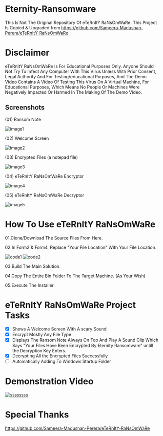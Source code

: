 # Eternity-Ransomware

This Is Not The Original Repository Of eTeRnItY RaNsOmWaRe. This Project Is Copied & Upgraded from https://github.com/Sameera-Madushan-Perera/eTeRnItY-RaNsOmWaRe

# Disclaimer

eTeRnItY RaNsOmWaRe Is For Educational Purposes Only. Anyone Should Not Try To Infect Any Computer With This Virus Unless With Prior Consent, Legal Authority And For Testing/educational Purposes, And The Demo Video Contains A Video Of Testing This Virus On A Virtual Machine, For Educational Purposes, Which Means No People Or Machines Were Negatively Impacted Or Harmed In The Making Of The Demo Video.

## Screenshots
(01) Ransom Note

![image1](https://user-images.githubusercontent.com/29840113/33478655-103d7b80-d6b0-11e7-921b-b27c6d9e84ce.jpg)

(02) Welcome Screen

![image2](https://user-images.githubusercontent.com/29840113/33478768-7258259a-d6b0-11e7-9a67-ee745fb5bc40.jpg)

(03) Encrypted Files (a notepad file)

![image3](https://user-images.githubusercontent.com/29840113/33478802-985b9484-d6b0-11e7-82a5-a25d66d3f093.jpg)

(04) eTeRnItY RaNsOmWaRe Encryptor

![image4](https://user-images.githubusercontent.com/29840113/33478848-b9c4c3d4-d6b0-11e7-9101-2eb5a508980b.jpg)

(05) eTeRnItY RaNsOmWaRe Decryptor

![image5](https://user-images.githubusercontent.com/29840113/33478901-e4722c52-d6b0-11e7-9eee-5701beb3449d.jpg)

# How To Use eTeRnItY RaNsOmWaRe 

01.Clone/Download The Source Files From Here.

02.In Form2 & Form4, Replace "Your File Location" With Your File Location.

![code1](https://user-images.githubusercontent.com/29840113/33479815-7e2e4012-d6b4-11e7-9bef-3f5ae2e7c717.jpg)
![code2](https://user-images.githubusercontent.com/29840113/33479817-7eb783e0-d6b4-11e7-9ee5-292a00ea3280.jpg)

03.Build The Main Solution.

04.Copy The Entire Bin Folder To The Target Machine. (As Your Wish)

05.Execute The Installer.

# eTeRnItY RaNsOmWaRe Project Tasks

- [x] Shows A Welcome Screen With A scary Sound
- [x] Encrypt Mostly Any File Type
- [x] Displays The Ransom Note Always On Top And Play A Sound Clip Which Says "Your Files Have Been Encrypted By Eternity Ransomware" untill the Decryption Key Enters.
- [x] Decrypting All the Encrypted Files Successfully
- [ ] Automatically Adding To Windows Startup Folder

# Demonstration Video

[![ssssssss](https://user-images.githubusercontent.com/29840113/33508439-4d96ab30-d720-11e7-8ab0-7cd556cc5195.jpg)
](https://youtu.be/IWdd8w_MPn8)

# Special Thanks 
https://github.com/Sameera-Madushan-Perera/eTeRnItY-RaNsOmWaRe








